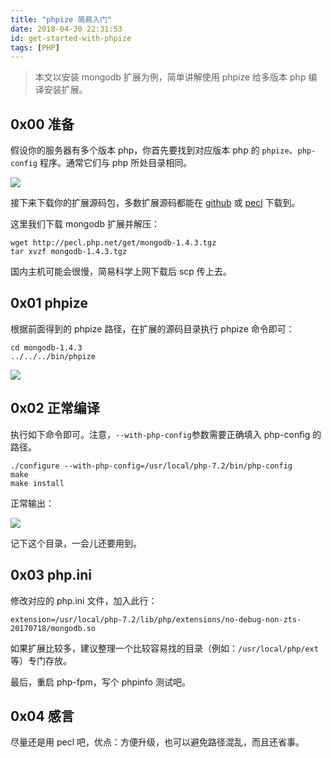 ```yaml
---
title: "phpize 简易入门"
date: 2018-04-30 22:31:53
id: get-started-with-phpize
tags: [PHP]
---
```


> 本文以安装 mongodb 扩展为例，简单讲解使用 phpize 给多版本 php 编译安装扩展。

## 0x00 准备

假设你的服务器有多个版本 php，你首先要找到对应版本 php 的 `phpize`、`php-config` 程序。通常它们与 php 所处目录相同。

![](/resources/legacy/5b73a5252ef15.png)

接下来下载你的扩展源码包，多数扩展源码都能在 [github](https://github.com/) 或 [pecl](https://pecl.php.net/package/) 下载到。

这里我们下载 mongodb 扩展并解压：

```
wget http://pecl.php.net/get/mongodb-1.4.3.tgz
tar xvzf mongodb-1.4.3.tgz
```

国内主机可能会很慢，简易科学上网下载后 scp 传上去。

## 0x01 phpize

根据前面得到的 phpize 路径，在扩展的源码目录执行 phpize 命令即可：

```
cd mongodb-1.4.3
../../../bin/phpize
```

![](/resources/legacy/5b73a528c52eb.png)

## 0x02 正常编译

执行如下命令即可。注意，`--with-php-config`参数需要正确填入 php-config 的路径。

```
./configure --with-php-config=/usr/local/php-7.2/bin/php-config
make
make install
```

正常输出：

![](/resources/legacy/5b73a52b5e156.png)

记下这个目录，一会儿还要用到。

## 0x03 php.ini

修改对应的 php.ini 文件，加入此行：

```
extension=/usr/local/php-7.2/lib/php/extensions/no-debug-non-zts-20170718/mongodb.so
```

如果扩展比较多，建议整理一个比较容易找的目录（例如：`/usr/local/php/ext`等）专门存放。

最后，重启 php-fpm，写个 phpinfo 测试吧。

## 0x04 感言

尽量还是用 pecl 吧，优点：方便升级，也可以避免路径混乱，而且还省事。

